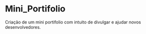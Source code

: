 # Mini_Portifolio
 Criação de um mini portifolio com intuito de divulgar e ajudar novos desenvolvedores. 
